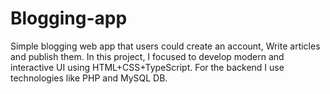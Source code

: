 # Blogging-app
Simple blogging web app that users could create an account, Write articles and publish them. In this project, I focused to develop modern and interactive UI using HTML+CSS+TypeScript. For the backend I use technologies like PHP and MySQL DB.  
